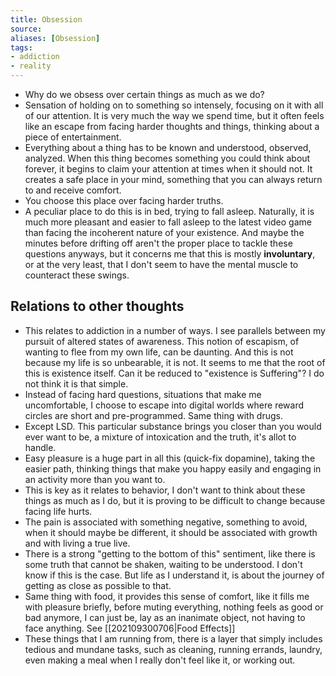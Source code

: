 ```yaml
---
title: Obsession
source:
aliases: [Obsession]
tags:
- addiction
- reality 
---
```


- Why do we obsess over certain things as much as we do?
- Sensation of holding on to something so intensely, focusing on it with all of our attention. It is very much the way we spend time, but it often feels like an escape from facing harder thoughts and things, thinking about a piece of entertainment.
- Everything about a thing has to be known and understood, observed, analyzed. When this thing becomes something you could think about forever, it begins to claim your attention at times when it should not. It creates a safe place in your mind, something that you can always return to and receive comfort.
- You choose this place over facing harder truths.
- A peculiar place to do this is in bed, trying to fall asleep. Naturally, it is much more pleasant and easier to fall asleep to the latest video game than facing the incoherent nature of your existence. And maybe the minutes before drifting off aren't the proper place to tackle these questions anyways, but it concerns me that this is mostly **involuntary**, or at the very least, that I don't seem to have the mental muscle to counteract these swings.

## Relations to other thoughts
- This relates to addiction in a number of ways. I see parallels between my pursuit of altered states of awareness. This notion of escapism, of wanting to flee from my own life, can be daunting. And this is not because my life is so unbearable, it is not. It seems to me that the root of this is existence itself. Can it be reduced to "existence is Suffering"? I do not think it is that simple.
- Instead of facing hard questions, situations that make me uncomfortable, I choose to escape into digital worlds where reward circles are short and pre-programmed. Same thing with drugs.
- Except LSD. This particular substance brings you closer than you would ever want to be, a mixture of intoxication and the truth, it's allot to handle.
- Easy pleasure is a huge part in all this (quick-fix dopamine), taking the easier path, thinking things that make you happy easily and engaging in an activity more than you want to.
- This is key as it relates to behavior, I don't want to think about these things as much as I do, but it is proving to be difficult to change because facing life hurts.
- The pain is associated with something negative, something to avoid, when it should maybe be different, it should be associated with growth and with living a true live.
- There is a strong "getting to the bottom of this" sentiment, like there is some truth that cannot be shaken, waiting to be understood. I don't know if this is the case. But life as I understand it, is about the journey of getting as close as possible to that.
- Same thing with food, it provides this sense of comfort, like it fills me with pleasure briefly, before muting everything, nothing feels as good or bad anymore, I can just be, lay as an inanimate object, not having to face anything. See [[202109300706|Food Effects]]
- These things that I am running from, there is a layer that simply includes tedious and mundane tasks, such as cleaning, running errands, laundry, even making a meal when I really don't feel like it, or working out. 